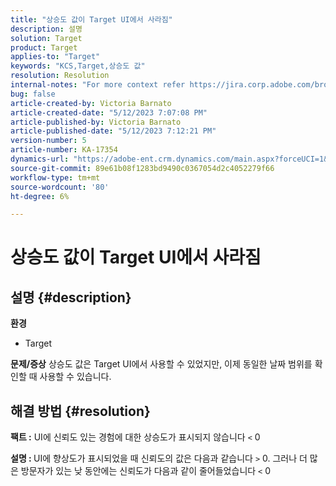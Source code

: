 ```yaml
---
title: "상승도 값이 Target UI에서 사라짐"
description: 설명
solution: Target
product: Target
applies-to: "Target"
keywords: "KCS,Target,상승도 값"
resolution: Resolution
internal-notes: "For more context refer https://jira.corp.adobe.com/browse/TGT-41844"
bug: false
article-created-by: Victoria Barnato
article-created-date: "5/12/2023 7:07:08 PM"
article-published-by: Victoria Barnato
article-published-date: "5/12/2023 7:12:21 PM"
version-number: 5
article-number: KA-17354
dynamics-url: "https://adobe-ent.crm.dynamics.com/main.aspx?forceUCI=1&pagetype=entityrecord&etn=knowledgearticle&id=dd67242c-f8f0-ed11-8849-6045bd006ce9"
source-git-commit: 89e61b08f1283bd9490c0367054d2c4052279f66
workflow-type: tm+mt
source-wordcount: '80'
ht-degree: 6%

---
```


# 상승도 값이 Target UI에서 사라짐

## 설명 {#description}

<b>환경</b>
- Target

<b>문제/증상</b>
상승도 값은 Target UI에서 사용할 수 있었지만, 이제 동일한 날짜 범위를 확인할 때 사용할 수 있습니다.


## 해결 방법 {#resolution}




<b>팩트 :</b> UI에 신뢰도 있는 경험에 대한 상승도가 표시되지 않습니다 `<`  0



<b>설명 : </b>UI에 향상도가 표시되었을 때 신뢰도의 값은 다음과 같습니다 `>`  0. 그러나 더 많은 방문자가 있는 낮 동안에는 신뢰도가 다음과 같이 줄어들었습니다 `<`  0
